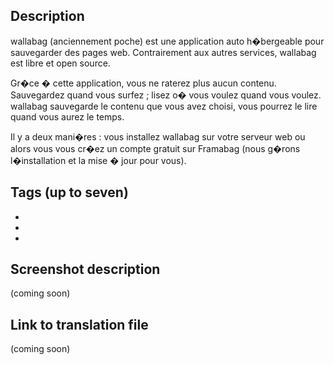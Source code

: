## Description
wallabag (anciennement poche) est une application auto h�bergeable pour sauvegarder des pages web. Contrairement aux autres services, wallabag est libre et open source.

Gr�ce � cette application, vous ne raterez plus aucun contenu. Sauvegardez quand vous surfez ; lisez o� vous voulez quand vous voulez. wallabag sauvegarde le contenu que vous avez choisi, vous pourrez le lire quand vous aurez le temps.

Il y a deux mani�res : vous installez wallabag sur votre serveur web ou alors vous vous cr�ez un compte gratuit sur Framabag (nous g�rons l�installation et la mise � jour pour vous).

## Tags (up to seven)
-
-
-

## Screenshot description
(coming soon)

## Link to translation file
(coming soon)
